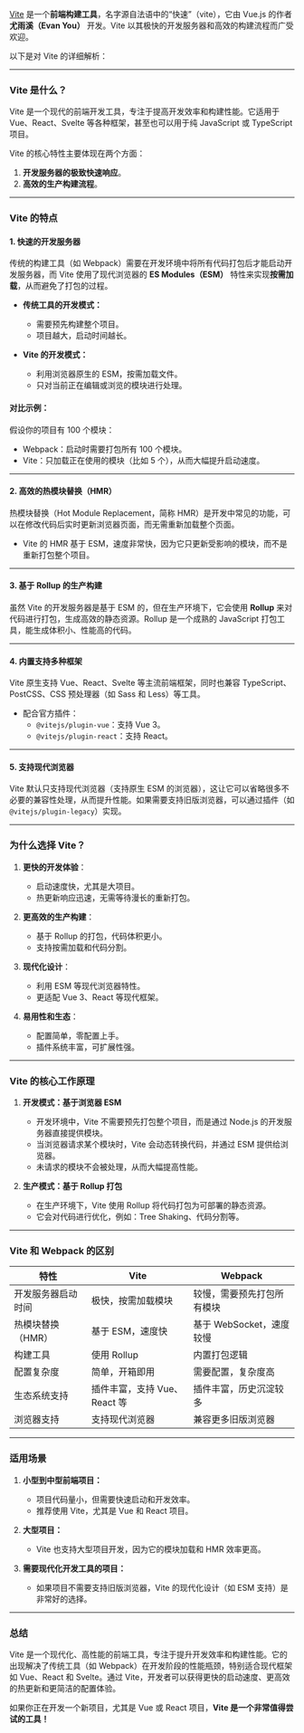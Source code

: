[Vite](https://cn.vitejs.dev/guide/) 是一个**前端构建工具**，名字源自法语中的“快速”（vite），它由 Vue.js 的作者 **尤雨溪（Evan You）** 开发。Vite 以其极快的开发服务器和高效的构建流程而广受欢迎。

以下是对 Vite 的详细解析：

---

### **Vite 是什么？**

Vite 是一个现代的前端开发工具，专注于提高开发效率和构建性能。它适用于 Vue、React、Svelte 等各种框架，甚至也可以用于纯 JavaScript 或 TypeScript 项目。

Vite 的核心特性主要体现在两个方面：

1. **开发服务器的极致快速响应**。
2. **高效的生产构建流程**。

---

### **Vite 的特点**

#### 1. **快速的开发服务器**

传统的构建工具（如 Webpack）需要在开发环境中将所有代码打包后才能启动开发服务器，而 Vite 使用了现代浏览器的 **ES Modules（ESM）** 特性来实现**按需加载**，从而避免了打包的过程。

- **传统工具的开发模式：**
    
    - 需要预先构建整个项目。
    - 项目越大，启动时间越长。
- **Vite 的开发模式：**
    
    - 利用浏览器原生的 ESM，按需加载文件。
    - 只对当前正在编辑或浏览的模块进行处理。

#### 对比示例：

假设你的项目有 100 个模块：

- Webpack：启动时需要打包所有 100 个模块。
- Vite：只加载正在使用的模块（比如 5 个），从而大幅提升启动速度。

---

#### 2. **高效的热模块替换（HMR）**

热模块替换（Hot Module Replacement，简称 HMR）是开发中常见的功能，可以在修改代码后实时更新浏览器页面，而无需重新加载整个页面。

- Vite 的 HMR 基于 ESM，速度非常快，因为它只更新受影响的模块，而不是重新打包整个项目。

---

#### 3. **基于 Rollup 的生产构建**

虽然 Vite 的开发服务器是基于 ESM 的，但在生产环境下，它会使用 **Rollup** 来对代码进行打包，生成高效的静态资源。Rollup 是一个成熟的 JavaScript 打包工具，能生成体积小、性能高的代码。

---

#### 4. **内置支持多种框架**

Vite 原生支持 Vue、React、Svelte 等主流前端框架，同时也兼容 TypeScript、PostCSS、CSS 预处理器（如 Sass 和 Less）等工具。

- 配合官方插件：
    - `@vitejs/plugin-vue`：支持 Vue 3。
    - `@vitejs/plugin-react`：支持 React。

---

#### 5. **支持现代浏览器**

Vite 默认只支持现代浏览器（支持原生 ESM 的浏览器），这让它可以省略很多不必要的兼容性处理，从而提升性能。如果需要支持旧版浏览器，可以通过插件（如 `@vitejs/plugin-legacy`）实现。

---

### **为什么选择 Vite？**

1. **更快的开发体验**：
    
    - 启动速度快，尤其是大项目。
    - 热更新响应迅速，无需等待漫长的重新打包。
2. **更高效的生产构建**：
    
    - 基于 Rollup 的打包，代码体积更小。
    - 支持按需加载和代码分割。
3. **现代化设计**：
    
    - 利用 ESM 等现代浏览器特性。
    - 更适配 Vue 3、React 等现代框架。
4. **易用性和生态**：
    
    - 配置简单，零配置上手。
    - 插件系统丰富，可扩展性强。

---

### **Vite 的核心工作原理**

1. **开发模式：基于浏览器 ESM**
    
    - 开发环境中，Vite 不需要预先打包整个项目，而是通过 Node.js 的开发服务器直接提供模块。
    - 当浏览器请求某个模块时，Vite 会动态转换代码，并通过 ESM 提供给浏览器。
    - 未请求的模块不会被处理，从而大幅提高性能。
2. **生产模式：基于 Rollup 打包**
    
    - 在生产环境下，Vite 使用 Rollup 将代码打包为可部署的静态资源。
    - 它会对代码进行优化，例如：Tree Shaking、代码分割等。

---

### **Vite 和 Webpack 的区别**

|特性|Vite|Webpack|
|---|---|---|
|开发服务器启动时间|极快，按需加载模块|较慢，需要预先打包所有模块|
|热模块替换（HMR）|基于 ESM，速度快|基于 WebSocket，速度较慢|
|构建工具|使用 Rollup|内置打包逻辑|
|配置复杂度|简单，开箱即用|需要配置，复杂度高|
|生态系统支持|插件丰富，支持 Vue、React 等|插件丰富，历史沉淀较多|
|浏览器支持|支持现代浏览器|兼容更多旧版浏览器|

---

### **适用场景**

1. **小型到中型前端项目：**
    
    - 项目代码量小，但需要快速启动和开发效率。
    - 推荐使用 Vite，尤其是 Vue 和 React 项目。
2. **大型项目：**
    
    - Vite 也支持大型项目开发，因为它的模块加载和 HMR 效率更高。
3. **需要现代化开发工具的项目：**
    
    - 如果项目不需要支持旧版浏览器，Vite 的现代化设计（如 ESM 支持）是非常好的选择。

---

### **总结**

Vite 是一个现代化、高性能的前端工具，专注于提升开发效率和构建性能。它的出现解决了传统工具（如 Webpack）在开发阶段的性能瓶颈，特别适合现代框架如 Vue、React 和 Svelte。通过 Vite，开发者可以获得更快的启动速度、更高效的热更新和更简洁的配置体验。

如果你正在开发一个新项目，尤其是 Vue 或 React 项目，**Vite 是一个非常值得尝试的工具！**